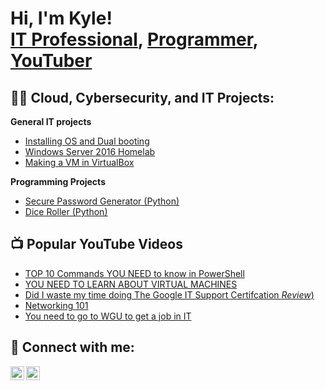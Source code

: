 <h1>Hi, I'm Kyle! <br/><a href="https://www.linkedin.com/in/kyle-dailey/">IT Professional</a>, <a href="https://github.com/Ky1eD">Programmer</a>,  <a href="https://youtube.com/@KMTech17?si=0JXDWcpnMirpD0Tv">YouTuber</a></h1>

<h2>👨‍💻 Cloud, Cybersecurity, and IT Projects:</h2>
 <b>General IT projects</b>
 
- [Installing OS and Dual booting](https://github.com/Ky1eD/DualBootSetupLab)
- [Windows Server 2016 Homelab](https://github.com/Ky1eD/Homelab)
- [Making a VM in VirtualBox](https://github.com/Ky1eD/Homelab)

 <b>Programming Projects</b>
- [Secure Password Generator (Python)](https://github.com/Ky1eD/PasswordGenerator) 
- [Dice Roller (Python)](https://github.com/Ky1eD/DiceRoller)

<h2>📺 Popular YouTube Videos</h2>

- [TOP 10 Commands YOU NEED to know in PowerShell](https://www.youtube.com/watch?v=oi6i_ImOmvc&t=7s)    
- [YOU NEED TO LEARN ABOUT VIRTUAL MACHINES](https://www.youtube.com/watch?v=05wNMdOP5HI&t=15s)
- [Did I waste my time doing The Google IT Support Certifcation *Review*)](https://www.youtube.com/watch?v=DawbhGcQeWs)
- [Networking 101](https://www.youtube.com/watch?v=7UdrAAuIk5M)
- [You need to go to WGU to get a job in IT](https://www.youtube.com/watch?v=pAacxZX9q3Y)

<h2> 🤳 Connect with me:</h2>

[<img align="left" alt="JoshMadakor | YouTube" width="22px" src="https://cdn.jsdelivr.net/npm/simple-icons@v3/icons/youtube.svg" />][youtube]
[<img align="left" alt="JoshMadakor | LinkedIn" width="22px" src="https://cdn.jsdelivr.net/npm/simple-icons@v3/icons/linkedin.svg" />][linkedin]


[youtube]: https://youtube.com/@KMTech17?si=0JXDWcpnMirpD0Tv
[linkedin]: https://linkedin.com/in/kyle-dailey

<!--
**joshmadakor1/joshmadakor1** is a ✨ _special_ ✨ repository because its `README.md` (this file) appears on your GitHub profile.

Here are some ideas to get you started:

- 🔭 I’m currently working on ...
- 🌱 I’m currently learning ...
- 👯 I’m looking to collaborate on ...
- 🤔 I’m looking for help with ...
- 💬 Ask me about ...
- 📫 How to reach me: ...
- 😄 Pronouns: ...
- ⚡ Fun fact: ...
-->
